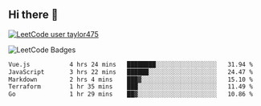 ## Hi there 👋

[![LeetCode user taylor475](https://img.shields.io/badge/dynamic/json?style=for-the-badge&labelColor=black&color=%23ffa116&label=Solved&query=solvedOverTotal&url=https%3A%2F%2Fleetcode-badge.vercel.app%2Fapi%2Fusers%2Ftaylor475&logo=leetcode&logoColor=yellow)](https://leetcode.com/taylor475/)

<img src="https://leetcode-badge-showcase.vercel.app/api?username=taylor475" alt="LeetCode Badges" />

<!--START_SECTION:waka-->

```txt
Vue.js           4 hrs 24 mins   ████████░░░░░░░░░░░░░░░░░   31.94 %
JavaScript       3 hrs 22 mins   ██████░░░░░░░░░░░░░░░░░░░   24.47 %
Markdown         2 hrs 4 mins    ███▓░░░░░░░░░░░░░░░░░░░░░   15.10 %
Terraform        1 hr 35 mins    ███░░░░░░░░░░░░░░░░░░░░░░   11.49 %
Go               1 hr 29 mins    ██▓░░░░░░░░░░░░░░░░░░░░░░   10.86 %
```

<!--END_SECTION:waka-->

<!--
**taylor475/taylor475** is a _special_ repository because its `README.md` (this file) appears on your GitHub profile.

